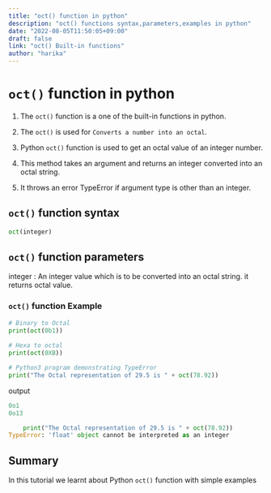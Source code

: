 ```yaml
---
title: "oct() function in python"
description: "oct() functions syntax,parameters,examples in python"
date: "2022-08-05T11:50:05+09:00"
draft: false
link: "oct() Built-in functions"
author: "harika"
---
```


# `oct()` function in python
1. The `oct()` function is a one of the built-in functions in python.
2. The `oct()` is used for	`Converts a number into an octal`.

3. Python `oct()` function is used to get an octal value of an integer number. 
4. This method takes an argument and returns an integer converted into an octal string.

5. It throws an error TypeError if argument type is other than an integer.

## `oct()` function syntax
```python
oct(integer)
```
## `oct()` function parameters
integer : An integer value which is to be converted into an octal string.
it returns octal value.

### `oct()` function  Example
```python
# Binary to Octal
print(oct(0b1))
 
# Hexa to octal
print(oct(0XB))

# Python3 program demonstrating TypeError
print("The Octal representation of 29.5 is " + oct(78.92))
```
output
```python
0o1
0o13

    print("The Octal representation of 29.5 is " + oct(78.92))
TypeError: 'float' object cannot be interpreted as an integer
```
## Summary
In this tutorial we learnt about Python `oct()` function with simple examples

